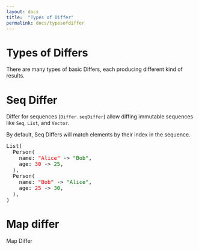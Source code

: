 ```yaml
---
layout: docs
title:  "Types of Differ"
permalink: docs/typesofdiffer
---
```


# Types of Differs

There are many types of basic Differs, each producing different kind of results.

# Seq Differ

Differ for sequences (`Differ.seqDiffer`) allow diffing immutable sequences like `Seq`, `List`, and `Vector`.

By default, Seq Differs will match elements by their index in the sequence.

<pre class="diff-render">
List(
  Person(
    name: <span style="color: red;">"Alice"</span> -> <span style="color: green;">"Bob"</span>,
    age: <span style="color: red;">30</span> -> <span style="color: green;">25</span>,
  ),
  Person(
    name: <span style="color: red;">"Bob"</span> -> <span style="color: green;">"Alice"</span>,
    age: <span style="color: red;">25</span> -> <span style="color: green;">30</span>,
  ),
)</pre>

# Map differ

Map Differ
